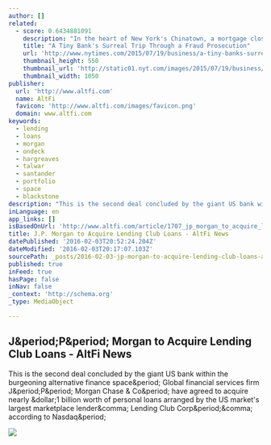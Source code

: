 ```yaml
---
author: []
related:
  - score: 0.6434881091
    description: "In the heart of New York's Chinatown, a mortgage closing at the Abacus Federal Savings Bank was just about complete. All had gone smoothly: identifications verified, documents signed, checks exchanged. Only one set of papers still required signatures."
    title: "A Tiny Bank's Surreal Trip Through a Fraud Prosecution"
    url: 'http://www.nytimes.com/2015/07/19/business/a-tiny-banks-surreal-trip-through-a-fraud-prosecution.html'
    thumbnail_height: 550
    thumbnail_url: 'http://static01.nyt.com/images/2015/07/19/business/19-GRET/19-GRET-facebookJumbo-v2.jpg'
    thumbnail_width: 1050
publisher:
  url: 'http://www.altfi.com'
  name: AltFi
  favicon: 'http://www.altfi.com/images/favicon.png'
  domain: www.altfi.com
keywords:
  - lending
  - loans
  - morgan
  - ondeck
  - hargreaves
  - talwar
  - santander
  - portfolio
  - space
  - blackstone
description: "This is the second deal concluded by the giant US bank within the burgeoning alternative finance space. Global financial services firm J.P. Morgan Chase & Co. have agreed to acquire nearly $1 billion worth of personal loans arranged by the US market's largest marketplace lender, Lending Club Corp., according to Nasdaq."
inLanguage: en
app_links: []
isBasedOnUrl: 'http://www.altfi.com/article/1707_jp_morgan_to_acquire_lending_club_loans'
title: J.P. Morgan to Acquire Lending Club Loans - AltFi News
datePublished: '2016-02-03T20:52:24.204Z'
dateModified: '2016-02-03T20:17:07.103Z'
sourcePath: _posts/2016-02-03-jp-morgan-to-acquire-lending-club-loans-altfi-news.md
published: true
inFeed: true
hasPage: false
inNav: false
_context: 'http://schema.org'
_type: MediaObject

---
```

<article style=""><h1>J&amp;period;P&amp;period; Morgan to Acquire Lending Club Loans - AltFi News</h1><p>This is the second deal concluded by the giant US bank within the burgeoning alternative finance space&amp;period; Global financial services firm J&amp;period;P&amp;period; Morgan Chase &amp; Co&amp;period; have agreed to acquire nearly &amp;dollar;1 billion worth of personal loans arranged by the US market's largest marketplace lender&amp;comma; Lending Club Corp&amp;period;&amp;comma; according to Nasdaq&amp;period;</p><img src="http://www.altfi.com/images/upload/featuredimages/article1707featuredimage-1.jpg" /></article>